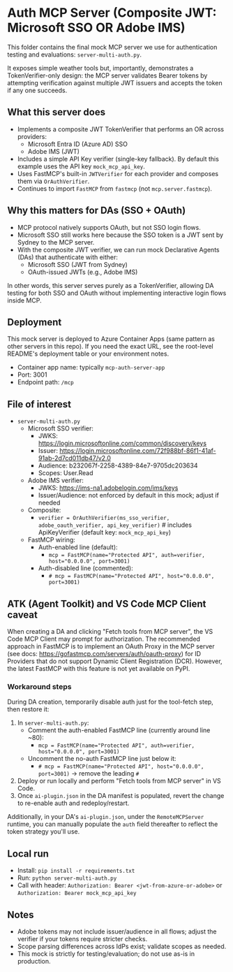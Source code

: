 # Auth MCP Server (Composite JWT: Microsoft SSO OR Adobe IMS)

This folder contains the final mock MCP server we use for authentication testing and evaluations: `server-multi-auth.py`.

It exposes simple weather tools but, importantly, demonstrates a TokenVerifier-only design: the MCP server validates Bearer tokens by attempting verification against multiple JWT issuers and accepts the token if any one succeeds.

## What this server does
- Implements a composite JWT TokenVerifier that performs an OR across providers:
  - Microsoft Entra ID (Azure AD) SSO
  - Adobe IMS (JWT)
- Includes a simple API Key verifier (single-key fallback). By default this example uses the API key `mock_mcp_api_key`.
- Uses FastMCP's built-in `JWTVerifier` for each provider and composes them via `OrAuthVerifier`.
- Continues to import `FastMCP` from `fastmcp` (not `mcp.server.fastmcp`).

## Why this matters for DAs (SSO + OAuth)
- MCP protocol natively supports OAuth, but not SSO login flows.
- Microsoft SSO still works here because the SSO token is a JWT sent by Sydney to the MCP server.
- With the composite JWT verifier, we can run mock Declarative Agents (DAs) that authenticate with either:
  - Microsoft SSO (JWT from Sydney)
  - OAuth-issued JWTs (e.g., Adobe IMS)

In other words, this server serves purely as a TokenVerifier, allowing DA testing for both SSO and OAuth without implementing interactive login flows inside MCP.

## Deployment
This mock server is deployed to Azure Container Apps (same pattern as other servers in this repo). If you need the exact URL, see the root-level README's deployment table or your environment notes.

- Container app name: typically `mcp-auth-server-app`
- Port: 3001
- Endpoint path: `/mcp`

## File of interest
- `server-multi-auth.py`
  - Microsoft SSO verifier:
    - JWKS: https://login.microsoftonline.com/common/discovery/keys
    - Issuer: https://login.microsoftonline.com/72f988bf-86f1-41af-91ab-2d7cd011db47/v2.0
    - Audience: b232067f-2258-4389-84e7-9705dc203634
    - Scopes: User.Read
  - Adobe IMS verifier:
    - JWKS: https://ims-na1.adobelogin.com/ims/keys
    - Issuer/Audience: not enforced by default in this mock; adjust if needed
  - Composite:
    - `verifier = OrAuthVerifier(ms_sso_verifier, adobe_oauth_verifier, api_key_verifier)`  # includes ApiKeyVerifier (default key: `mock_mcp_api_key`)
  - FastMCP wiring:
    - Auth-enabled line (default):
      - `mcp = FastMCP(name="Protected API", auth=verifier, host="0.0.0.0", port=3001)`
    - Auth-disabled line (commented):
      - `# mcp = FastMCP(name="Protected API", host="0.0.0.0", port=3001)`

## ATK (Agent Toolkit) and VS Code MCP Client caveat
When creating a DA and clicking "Fetch tools from MCP server", the VS Code MCP Client may prompt for authorization. The recommended approach in FastMCP is to implement an OAuth Proxy in the MCP server (see docs: https://gofastmcp.com/servers/auth/oauth-proxy) for ID Providers that do not support Dynamic Client Registration (DCR). However, the latest FastMCP with this feature is not yet available on PyPI.

### Workaround steps
During DA creation, temporarily disable auth just for the tool-fetch step, then restore it:
1. In `server-multi-auth.py`:
   - Comment the auth-enabled FastMCP line (currently around line ~80):
     - `mcp = FastMCP(name="Protected API", auth=verifier, host="0.0.0.0", port=3001)`
   - Uncomment the no-auth FastMCP line just below it:
     - `# mcp = FastMCP(name="Protected API", host="0.0.0.0", port=3001)` → remove the leading `#`
2. Deploy or run locally and perform "Fetch tools from MCP server" in VS Code.
3. Once `ai-plugin.json` in the DA manifest is populated, revert the change to re-enable auth and redeploy/restart.

Additionally, in your DA's `ai-plugin.json`, under the `RemoteMCPServer` runtime, you can manually populate the `auth` field thereafter to reflect the token strategy you'll use.

## Local run
- Install: `pip install -r requirements.txt`
- Run: `python server-multi-auth.py`
- Call with header: `Authorization: Bearer <jwt-from-azure-or-adobe>` or `Authorization: Bearer mock_mcp_api_key`

## Notes
- Adobe tokens may not include issuer/audience in all flows; adjust the verifier if your tokens require stricter checks.
- Scope parsing differences across IdPs exist; validate scopes as needed.
- This mock is strictly for testing/evaluation; do not use as-is in production.
